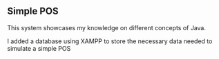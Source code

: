 ## Simple POS 
This system showcases my knowledge on different concepts of Java.

I added a database using XAMPP to store the necessary data needed to simulate a simple POS
